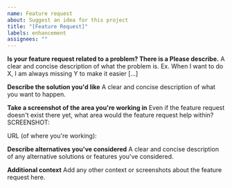 ```yaml
---
name: Feature request
about: Suggest an idea for this project
title: "[Feature Request]"
labels: enhancement
assignees: ""
---
```


**Is your feature request related to a problem? There is a Please describe.**
A clear and concise description of what the problem is. Ex. When I want to do X, I am always missing Y to make it easier [...]

**Describe the solution you'd like**
A clear and concise description of what you want to happen.

**Take a screenshot of the area you're working in**
Even if the feature request doesn't exist there yet, what area would the feature request help within?
SCREENSHOT:

URL (of where you're working):

**Describe alternatives you've considered**
A clear and concise description of any alternative solutions or features you've considered.

**Additional context**
Add any other context or screenshots about the feature request here.
